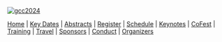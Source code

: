 
<div class="trim-p">

[![gcc2024](/images/events/gcc2024/gcc2024-banner-3.png)](/events/gcc2024/)

</div>
<div class="linkbox-horizontal trim-p">

[Home](/events/gcc2024/) |
[Key Dates](/events/gcc2024/key-dates/) |
[Abstracts](/events/gcc2024/abstracts/) |
[Register](/events/gcc2024/register/) |
[Schedule](/events/gcc2024/schedule/) |
[Keynotes](/events/gcc2024/keynotes/) |
[CoFest](/events/gcc2024/cofest/) |
[Training](/events/gcc2024/training/) |
[Travel](/events/gcc2024/travel/) |
[Sponsors](/events/gcc2024/sponsors/) |
[Conduct](/events/gcc2024/conduct/) |
[Organizers](/events/gcc2024/organizers/)

</div>
